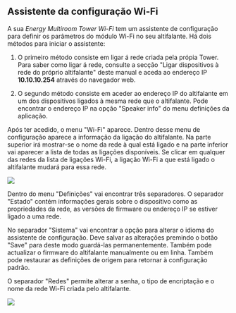## Assistente da configuração Wi-Fi

A sua *Energy Multiroom Tower Wi-Fi* tem um assistente de configuração para definir os parâmetros do módulo Wi-Fi no seu altifalante.
Há dois métodos para iniciar o assistente: 

1. O primeiro método consiste em ligar á rede criada pela própia Tower. Para saber como ligar á rede, consulte a secção "Ligar dispositivos à rede do próprio altifalante" deste manual e aceda ao endereço IP <b>10.10.10.254</b> através do navegador web.

2. O segundo método consiste em aceder ao endereço IP do altifalante em um dos dispositivos ligados à mesma rede que o altifalante. Pode encontrar o endereço IP na opção "Speaker info" do menu definições da aplicação.

Após ter acedido, o menu "Wi-Fi" aparece. Dentro desse menu de configuração aparece a informação da ligação do altifalante. Na parte superior irá mostrar-se o nome da rede à qual está ligado e na parte inferior vai aparecer a lista de todas as ligações disponíveis. Se clicar em qualquer das redes da lista de ligações Wi-Fi, a ligação Wi-Fi a que está ligado o altifalante mudará para essa rede.

![](http://static.energysistem.com/images/manuals/42677/56ebd4a5124ee.jpg)
  
Dentro do menu "Definições" vai encontrar três separadores. O separador "Estado" contém informações gerais sobre o dispositivo como as propriedades da rede, as versões de firmware ou endereço IP se estiver ligado a uma rede. 
  
No separador "Sistema" vai encontrar a opção para alterar o idioma do assistente de configuração. Deve salvar as alterações premindo o botão "Save" para deste modo guardá-las permanentemente. Também pode actualizar o firmware do altifalante manualmente ou em linha. Também pode restaurar as definições de origem para retornar à configuração padrão.

O separador "Redes" permite alterar a senha, o tipo de encriptação e o nome da rede Wi-Fi criada pelo altifalante.

![](http://static.energysistem.com/images/manuals/42677/56ebd4a1708e3.jpg)
